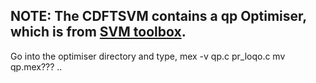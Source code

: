 NOTE: The CDFTSVM contains a qp Optimiser, which is from [SVM toolbox](http://www.isis.ecs.soton.ac.uk/resources/svminfo/).
---------
Go into the optimiser directory and type,
  mex -v qp.c pr_loqo.c
  mv qp.mex??? ..

